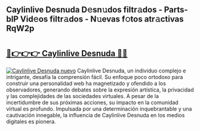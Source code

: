 ## Caylinlive Desnuda D𝚎sn𝚞dos filtr𝚊dos - Parts-blP Vid𝚎os filtr𝚊dos - N𝚞evas f𝚘tos atr𝚊ctivas RqW2p

# <h2><a href="http://mb278h5.tromn.icu/?c=Caylinlive+Desnuda">🔗👉👉👉 Caylinlive Desnuda 🔗🔗</a></h2>

[![Caylinlive Desnuda nuevo](https://i.imgur.com/pEAQMta.gif)](http://mb278h5.tromn.icu/?c=Caylinlive+Desnuda)
Caylinlive Desnuda, un individuo complejo e intrigante, desafía la comprensión fácil. Su enfoque poco ortodoxo para construir una personalidad web ha magnetizado y ofendido a los observadores, generando debates sobre la expresión artística, la privacidad y las complejidades de las sociedades virtuales. A pesar de la incertidumbre de sus próximas acciones, su impacto en la comunidad virtual es profundo. Impulsada por una determinación inquebrantable y una cautivación innegable, la influencia de Caylinlive Desnuda en los medios digitales es pionera.
